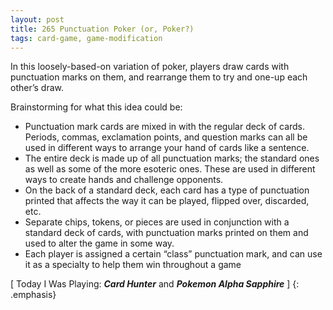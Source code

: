 ```yaml
---
layout: post
title: 265 Punctuation Poker (or, Poker?)
tags: card-game, game-modification
---
```

In this loosely-based-on variation of poker, players draw cards with punctuation marks on them, and rearrange them to try and one-up each other’s draw.

Brainstorming for what this idea could be:

- Punctuation mark cards are mixed in with the regular deck of cards.  Periods, commas, exclamation points, and question marks can all be used in different ways to arrange your hand of cards like a sentence.
- The entire deck is made up of all punctuation marks; the standard ones as well as some of the more esoteric ones.  These are used in different ways to create hands and challenge opponents.
- On the back of a standard deck, each card has a type of punctuation printed that affects the way it can be played, flipped over, discarded, etc.
- Separate chips, tokens, or pieces are used in conjunction with a standard deck of cards, with punctuation marks printed on them and used to alter the game in some way.
- Each player is assigned a certain “class” punctuation mark, and can use it as a specialty to help them win throughout a game

[ Today I Was Playing: ***Card Hunter*** and ***Pokemon Alpha Sapphire*** ]
{: .emphasis}

